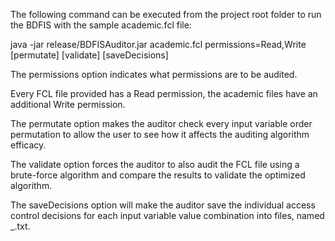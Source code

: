 The following command can be executed from the project root folder to run the BDFIS with the sample academic.fcl file:

java -jar release/BDFISAuditor.jar academic.fcl permissions=Read,Write [permutate] [validate] [saveDecisions]

The permissions option indicates what permissions are to be audited.

Every FCL file provided has a Read permission, the academic files have an additional Write permission.

The permutate option makes the auditor check every input variable order permutation to allow the user to see how it affects the auditing algorithm efficacy.

The validate option forces the auditor to also audit the FCL file using a brute-force algorithm and compare the results to validate the optimized algorithm.

The saveDecisions option will make the auditor save the individual access control decisions for each input variable value combination into files, named <fclFileName>_<permission>.txt.
